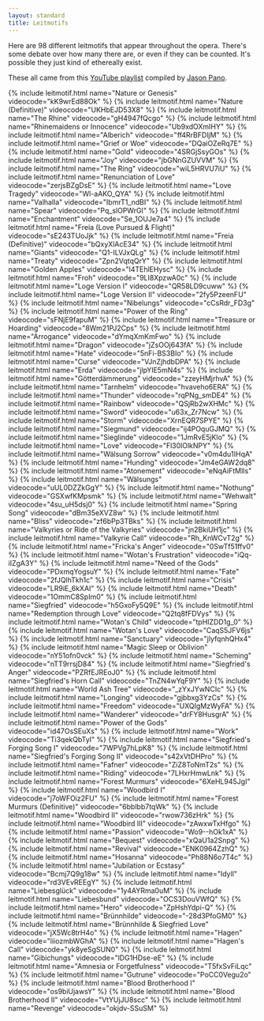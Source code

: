 ```yaml
---
layout: standard
title: Leitmotifs
---
```


Here are 98 different leitmotifs that appear throughout the opera. There's some debate over how many there are, or even if they can be counted. It's possible they just kind of ethereally exist.

These all came from this [YouTube playlist](https://www.youtube.com/watch?v=kK9wrEd88Ok&list=PL66781E476D3C88A1) compiled by [Jason Pano](https://www.youtube.com/channel/UCyb54MDy1dXewK2IMVphh8g).

{% include leitmotif.html name="Nature or Genesis" videocode="kK9wrEd88Ok" %}
{% include leitmotif.html name="Nature (Definitive)" videocode="UKHbEJD53X8" %}
{% include leitmotif.html name="The Rhine" videocode="gH4947fQcgo" %}
{% include leitmotif.html name="Rhinemaidens or Innocence" videocode="Ub9xdOXmIHY" %}
{% include leitmotif.html name="Alberich" videocode="ff4RrBFDljM" %}
{% include leitmotif.html name="Grief or Woe" videocode="DQaiOZeRq7E" %}
{% include leitmotif.html name="Gold" videocode="4SRGjSsyGOs" %}
{% include leitmotif.html name="Joy" videocode="jbGNnGZUVVM" %}
{% include leitmotif.html name="The Ring" videocode="wiL5HRVU7iU" %}
{% include leitmotif.html name="Renunciation of Love" videocode="zerjsBZgDsE" %}
{% include leitmotif.html name="Love Tragedy" videocode="Wl-aAKO_QYA" %}
{% include leitmotif.html name="Valhalla" videocode="IbmrT1_ndBI" %}
{% include leitmotif.html name="Spear" videocode="Pq_slOPWrGI" %}
{% include leitmotif.html name="Enchantment" videocode="Se_1OUJe7a4" %}
{% include leitmotif.html name="Freia (Love Pursued & Flight)" videocode="sE243TUoJjk" %}
{% include leitmotif.html name="Freia (Definitive)" videocode="bQxyXlAcE34" %}
{% include leitmotif.html name="Giants" videocode="Q1-ILVJxQLg" %}
{% include leitmotif.html name="Treaty" videocode="Zpn2VqtqQrY" %}
{% include leitmotif.html name="Golden Apples" videocode="l4TEhlEHysc" %}
{% include leitmotif.html name="Froh" videocode="9LI8XpzwA0c" %}
{% include leitmotif.html name="Loge Version I" videocode="QR58LD9cuww" %}
{% include leitmotif.html name="Loge Version II" videocode="2fy5PzeenFU" %}
{% include leitmotif.html name="Nibelungs" videocode="cCsRdr_FD3g" %}
{% include leitmotif.html name="Power of the Ring" videocode="sFNjE9fapuM" %}
{% include leitmotif.html name="Treasure or Hoarding" videocode="8Wm21PJ2Cps" %}
{% include leitmotif.html name="Arrogance" videocode="dYmqXmKmFwo" %}
{% include leitmotif.html name="Dragon" videocode="jZsOOj643fA" %}
{% include leitmotif.html name="Hate" videocode="5nFi-BS3BIo" %}
{% include leitmotif.html name="Curse" videocode="VJnZjhdbDPA" %}
{% include leitmotif.html name="Erda" videocode="jlpYIE5mN4s" %}
{% include leitmotif.html name="Götterdämmerung" videocode="zzeyHMjrhvA" %}
{% include leitmotif.html name="Tarnhelm" videocode="hvaveho6ERA" %}
{% include leitmotif.html name="Thunder" videocode="rqPNg_smDE4" %}
{% include leitmotif.html name="Rainbow" videocode="QSjRb2wXHMc" %}
{% include leitmotif.html name="Sword" videocode="u63x_Zr7Ncw" %}
{% include leitmotif.html name="Storm" videocode="XrnEQR7SPYE" %}
{% include leitmotif.html name="Siegmund" videocode="ij4POquGJMQ" %}
{% include leitmotif.html name="Sieglinde" videocode="1JmRvE5jKlo" %}
{% include leitmotif.html name="Love" videocode="Fl30lOlkNPY" %}
{% include leitmotif.html name="Wälsung Sorrow" videocode="v0m4du1IHqA" %}
{% include leitmotif.html name="Hunding" videocode="Jm4eGAW2dq8" %}
{% include leitmotif.html name="Atonement" videocode="eNqAiFtMlIs" %}
{% include leitmotif.html name="Wälsungs" videocode="uUL0DZZkGgY" %}
{% include leitmotif.html name="Nothung" videocode="GSXwfKMpsmk" %}
{% include leitmotif.html name="Wehwalt" videocode="4su_uH5dsj0" %}
{% include leitmotif.html name="Spring Song" videocode="dBm35eXVZ8w" %}
{% include leitmotif.html name="Bliss" videocode="zf6bPp3TBks" %}
{% include leitmotif.html name="Valkyries or Ride of the Valkyries" videocode="jn2BkiUH1jc" %}
{% include leitmotif.html name="Valkyrie Call" videocode="Rh_KnWCvT2g" %}
{% include leitmotif.html name="Fricka's Anger" videocode="0SwTf51ffv0" %}
{% include leitmotif.html name="Wotan's Frustration" videocode="iQq-iIZgA3Y" %}
{% include leitmotif.html name="Need of the Gods" videocode="PDxmqYogsuY" %}
{% include leitmotif.html name="Fate" videocode="2fJQlhTkh1c" %}
{% include leitmotif.html name="Crisis" videocode="LR9iE_6kXAI" %}
{% include leitmotif.html name="Death" videocode="1OmmC8SpIm0" %}
{% include leitmotif.html name="Siegfried" videocode="h5GxoFy5Q9E" %}
{% include leitmotif.html name="Redemption through Love" videocode="Q2tq8fFDVys" %}
{% include leitmotif.html name="Wotan's Child" videocode="tpHIZDD1g_0" %}
{% include leitmotif.html name="Wotan's Love" videocode="CaqS5JFV6js" %}
{% include leitmotif.html name="Sanctuary" videocode="jlyfqnhQHx4" %}
{% include leitmotif.html name="Magic Sleep or Oblivion" videocode="nY51ofn0vck" %}
{% include leitmotif.html name="Scheming" videocode="nTT9rrsjD84" %}
{% include leitmotif.html name="Siegfried's Anger" videocode="PZRfEJREoJ0" %}
{% include leitmotif.html name="Siegfried's Horn Call" videocode="TnZN4wYqF9Y" %}
{% include leitmotif.html name="World Ash Tree" videocode="_zYxJYwNCIc" %}
{% include leitmotif.html name="Longing" videocode="gjbbxg3YzCs" %}
{% include leitmotif.html name="Freedom" videocode="UXQIgMzWyFA" %}
{% include leitmotif.html name="Wanderer" videocode="drFY8HusgrA" %}
{% include leitmotif.html name="Power of the Gods" videocode="id47OsSEuXs" %}
{% include leitmotif.html name="Work" videocode="Ti3qekQbTyI" %}
{% include leitmotif.html name="Siegfried's Forging Song I" videocode="7WPVg7hLpK8" %}
{% include leitmotif.html name="Siegfried's Forging Song II" videocode="s42xVtDHPro" %}
{% include leitmotif.html name="Fafner" videocode="ZiZ8ToNmT2s" %}
{% include leitmotif.html name="Riding" videocode="7LHxrHmwLnk" %}
{% include leitmotif.html name="Forest Murmurs" videocode="6XeHL945JgI" %}
{% include leitmotif.html name="Woodbird I" videocode="j7oWFOiz2FU" %}
{% include leitmotif.html name="Forest Murmurs (Definitive)" videocode="6bblbb7tqWk" %}
{% include leitmotif.html name="Woodbird II" videocode="rwow736zHrk" %}
{% include leitmotif.html name="Woodbird III" videocode="zAwxwTxHfgo" %}
{% include leitmotif.html name="Passion" videocode="Wo9--hOk1xA" %}
{% include leitmotif.html name="Bequest" videocode="xQaU1a2Snpg" %}
{% include leitmotif.html name="Revival" videocode="ENK0964ZzhQ" %}
{% include leitmotif.html name="Hosanna" videocode="Ph88N6o7T4c" %}
{% include leitmotif.html name="Jubilation or Ecstasy" videocode="Bcmj7Q9g18w" %}
{% include leitmotif.html name="Idyll" videocode="rd3VEvREEgY" %}
{% include leitmotif.html name="Liebesglück" videocode="1y4AYRma0uM" %}
{% include leitmotif.html name="Liebesbund" videocode="OCS3DouVWfQ" %}
{% include leitmotif.html name="Hero" videocode="ZpHshYdpi-Q" %}
{% include leitmotif.html name="Brünnhilde" videocode="-28d3PfoGM0" %}
{% include leitmotif.html name="Brünnhilde & Siegfried Love" videocode="jX5Wc8trH4o" %}
{% include leitmotif.html name="Hagen" videocode="liiozmbWGhA" %}
{% include leitmotif.html name="Hagen's Call" videocode="yk8yeSgSUN0" %}
{% include leitmotif.html name="Gibichungs" videocode="lDG1HDse-eE" %}
{% include leitmotif.html name="Amnesia or Forgetfulness" videocode="T5fxSvFiLqc" %}
{% include leitmotif.html name="Gutrune" videocode="PoCC0Vegu2o" %}
{% include leitmotif.html name="Blood Brotherhood I" videocode="os9biUjawsY" %}
{% include leitmotif.html name="Blood Brotherhood II" videocode="VtYUjJU8scc" %}
{% include leitmotif.html name="Revenge" videocode="okjdv-SSuSM" %}